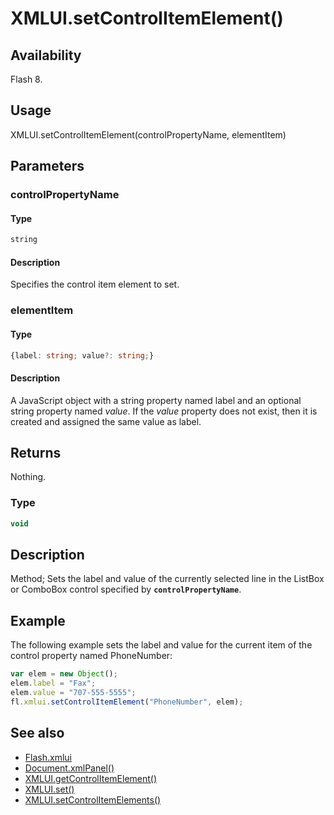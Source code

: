 # XMLUI.setControlItemElement()

## Availability

Flash 8.

## Usage

XMLUI.setControlItemElement(controlPropertyName, elementItem)

## Parameters

### **controlPropertyName**

#### Type

```typescript
string
```

#### Description

Specifies the control item element to set.

### **elementItem**

#### Type

```typescript
{label: string; value?: string;}
```

#### Description

A JavaScript object with a string property named label and an optional string property named *value*. If the *value* property does not exist, then it is created and assigned the same value as label.

## Returns

Nothing.

### Type

```typescript
void
```

## Description

Method; Sets the label and value of the currently selected line in the ListBox or ComboBox control specified by
**`controlPropertyName`**.

## Example

The following example sets the label and value for the current item of the control property named PhoneNumber:

```javascript
var elem = new Object();
elem.label = "Fax";
elem.value = "707-555-5555";
fl.xmlui.setControlItemElement("PhoneNumber", elem);
```

## See also

- [Flash.xmlui](../Flash_object/Flash81.md)
- [Document.xmlPanel()](../Document_object/Document6198.md)
- [XMLUI.getControlItemElement()](../XMLUI_object/XMLUI3.md)
- [XMLUI.set()](../XMLUI_object/XMLUI6.md)
- [XMLUI.setControlItemElements()](../XMLUI_object/XMLUI8.md)
